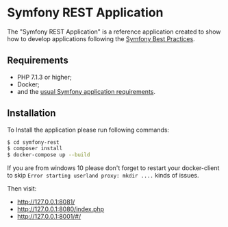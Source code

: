 Symfony REST Application
========================

The "Symfony REST Application" is a reference application created to show how
to develop applications following the [Symfony Best Practices][1].

Requirements
------------

  * PHP 7.1.3 or higher;
  * Docker;
  * and the [usual Symfony application requirements][2].

Installation
------------

To Install the application please run following commands:

```bash
$ cd symfony-rest
$ composer install
$ docker-compose up --build
```

If you are from windows 10 please don't forget to restart your docker-client to skip `Error starting userland proxy: mkdir ....` kinds of issues.

Then visit:

* http://127.0.0.1:8081/
* http://127.0.0.1:8080/index.php
* http://127.0.0.1:8001/#/

[1]: https://symfony.com/doc/current/best_practices/index.html
[2]: https://symfony.com/doc/current/reference/requirements.html
[3]: https://symfony.com/doc/current/cookbook/configuration/web_server_configuration.html
[4]: https://symfony.com/download
[5]: https://github.com/symfony/webpack-encore
